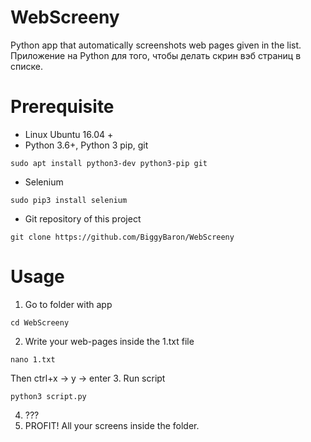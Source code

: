 # WebScreeny
Python app that automatically screenshots web pages given in the list.
Приложение на Python для того, чтобы делать скрин вэб страниц в списке.

# Prerequisite

* Linux Ubuntu 16.04 +
* Python 3.6+, Python 3 pip, git
```Shell
sudo apt install python3-dev python3-pip git
```
* Selenium
```Shell
sudo pip3 install selenium
```
* Git repository of this project
```Shell
git clone https://github.com/BiggyBaron/WebScreeny
```

# Usage
1. Go to folder with app
```Shell
cd WebScreeny
```
2. Write your web-pages inside the 1.txt file
```Shell
nano 1.txt
```
Then ctrl+x -> y -> enter
3. Run script
```Shell
python3 script.py
```
4. ???
5. PROFIT! All your screens inside the folder.
